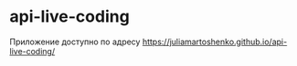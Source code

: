 # api-live-coding

Приложение доступно по адресу
https://juliamartoshenko.github.io/api-live-coding/
